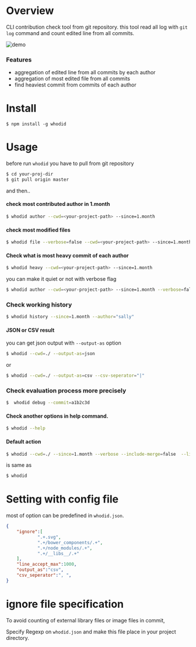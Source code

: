# Overview

CLI contribution check tool from git repository.
this tool read all log with `git log` command and count edited line from all commits.


![demo](https://i.imgur.com/T9mJfIk.png)


### Features

* aggregation of edited line from all commits by each author
* aggregation of most edited file from all commits
* find heaviest commit from commits of each author

# Install

```
$ npm install -g whodid
```


# Usage

before run `whodid` you have to pull from git repository

```bash
$ cd your-proj-dir
$ git pull origin master
```

and then..


#### check most contributed author in 1.month

```bash
$ whodid author --cwd=<your-project-path> --since=1.month
```

#### check most modified files

```bash
$ whodid file --verbose=false --cwd=<your-project-path> --since=1.month
```

#### Check what is most heavy commit of each author

```bash
$ whodid heavy --cwd=<your-project-path> --since=1.month
```

you can make it quiet or not with verbose flag

```bash
$ whodid author --cwd=<your-project-path> --since=1.month --verbose=false
```

### Check working history

```bash
$ whodid history --since=1.month --author="sally"
```


#### JSON or CSV result

you can get json output with `--output-as` option

```bash
$ whodid --cwd=./ --output-as=json
```

or

```bash
$ whodid --cwd=./ --output-as=csv --csv-seperator="|"
```

### Check evaluation process more precisely

```bash
$  whodid debug --commit=a1b2c3d
```

#### Check another options in help command.

```bash
$ whodid --help
```


#### Default action

```bash
$ whodid --cwd=./ --since=1.month --verbose --include-merge=false  --line-accept-max=1000
```
is same as

```bash
$ whodid
```


# Setting with config file

most of option can be predefined in `whodid.json`.


```json
{
	"ignore":[
			".+.svg",
			".+/bower_components/.+",
			".+/node_modules/.+",
			".+/__libs__/.+"
	],
	"line_accept_max":1000, 
	"output_as":"csv", 
	"csv_seperator":", ",
}
```


# ignore file specification

To avoid counting of external library files or image files in commit, 

Specify Regexp on `whodid.json` and make this file place in your project directory.
